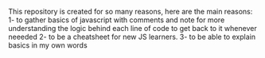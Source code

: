 This repository is created  for so many reasons, here are the main reasons:
1- to gather  basics of javascript with comments and note for more understanding the logic behind each line of code to get back to it whenever neeeded
2- to be a cheatsheet for new JS learners.
3- to be able to explain basics in my own words 
